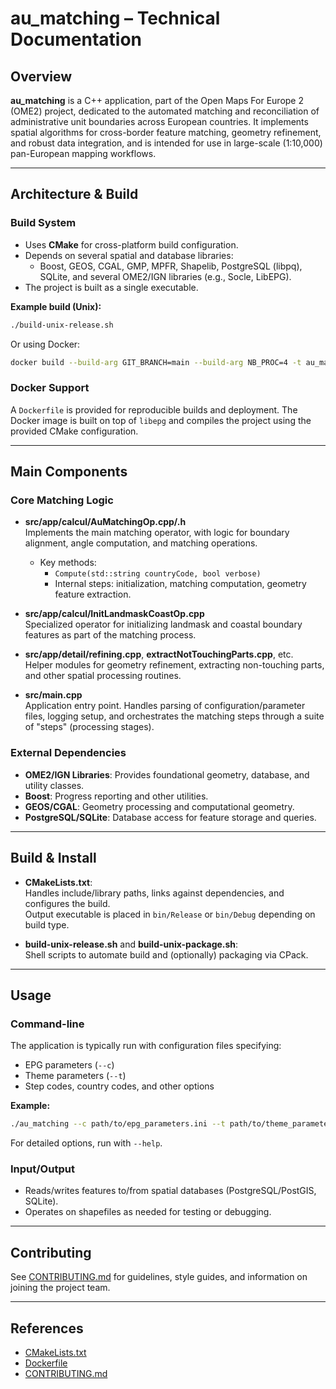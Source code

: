 # au_matching – Technical Documentation

## Overview

**au_matching** is a C++ application, part of the Open Maps For Europe 2 (OME2) project, dedicated to the automated matching and reconciliation of administrative unit boundaries across European countries. It implements spatial algorithms for cross-border feature matching, geometry refinement, and robust data integration, and is intended for use in large-scale (1:10,000) pan-European mapping workflows.

---

## Architecture & Build

### Build System

- Uses **CMake** for cross-platform build configuration.
- Depends on several spatial and database libraries:  
  - Boost, GEOS, CGAL, GMP, MPFR, Shapelib, PostgreSQL (libpq), SQLite, and several OME2/IGN libraries (e.g., Socle, LibEPG).
- The project is built as a single executable.

**Example build (Unix):**
```sh
./build-unix-release.sh
```
Or using Docker:
```sh
docker build --build-arg GIT_BRANCH=main --build-arg NB_PROC=4 -t au_matching .
```

### Docker Support

A `Dockerfile` is provided for reproducible builds and deployment. The Docker image is built on top of `libepg` and compiles the project using the provided CMake configuration.

---

## Main Components

### Core Matching Logic

- **src/app/calcul/AuMatchingOp.cpp/.h**  
  Implements the main matching operator, with logic for boundary alignment, angle computation, and matching operations.
  - Key methods:
    - `Compute(std::string countryCode, bool verbose)`
    - Internal steps: initialization, matching computation, geometry feature extraction.

- **src/app/calcul/InitLandmaskCoastOp.cpp**  
  Specialized operator for initializing landmask and coastal boundary features as part of the matching process.

- **src/app/detail/refining.cpp**, **extractNotTouchingParts.cpp**, etc.  
  Helper modules for geometry refinement, extracting non-touching parts, and other spatial processing routines.

- **src/main.cpp**  
  Application entry point. Handles parsing of configuration/parameter files, logging setup, and orchestrates the matching steps through a suite of "steps" (processing stages).

### External Dependencies

- **OME2/IGN Libraries**: Provides foundational geometry, database, and utility classes.
- **Boost**: Progress reporting and other utilities.
- **GEOS/CGAL**: Geometry processing and computational geometry.
- **PostgreSQL/SQLite**: Database access for feature storage and queries.

---

## Build & Install

- **CMakeLists.txt**:  
  Handles include/library paths, links against dependencies, and configures the build.  
  Output executable is placed in `bin/Release` or `bin/Debug` depending on build type.

- **build-unix-release.sh** and **build-unix-package.sh**:  
  Shell scripts to automate build and (optionally) packaging via CPack.

---

## Usage

### Command-line

The application is typically run with configuration files specifying:
- EPG parameters (`--c`)
- Theme parameters (`--t`)
- Step codes, country codes, and other options

**Example:**
```sh
./au_matching --c path/to/epg_parameters.ini --t path/to/theme_parameters.ini --stepcode STEP_X --cc DE
```
For detailed options, run with `--help`.

### Input/Output

- Reads/writes features to/from spatial databases (PostgreSQL/PostGIS, SQLite).
- Operates on shapefiles as needed for testing or debugging.

---

## Contributing

See [CONTRIBUTING.md](https://github.com/openmapsforeurope2/au_matching/blob/main/CONTRIBUTING.md) for guidelines, style guides, and information on joining the project team.

---

## References

- [CMakeLists.txt](https://github.com/openmapsforeurope2/au_matching/blob/main/CMakeLists.txt)
- [Dockerfile](https://github.com/openmapsforeurope2/au_matching/blob/main/docker/Dockerfile)
- [CONTRIBUTING.md](https://github.com/openmapsforeurope2/au_matching/blob/main/CONTRIBUTING.md)
